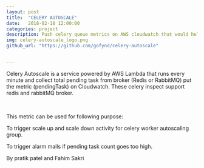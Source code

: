 ```yaml
---
layout: post
title:  "CELERY AUTOSCALE"
date:   2018-02-18 12:00:00
categories: project
description: Push celery queue metrics on AWS cloudwatch that would help in monitoring and autoscaling
img: celery-autoscale_logo.png
github_url: "https://github.com/gofynd/celery-autoscale"


---
```



<p>Celery Autoscale is a service powered by AWS Lambda that runs every minute and collect total pending task from broker (Redis or RabbitMQ) put the metric (pendingTask) on Cloudwatch. These celery inspect support redis and rabbitMQ broker.</p>

<br>
<p>This metric can be used for following purpose:</p>

<p>To trigger scale up and scale down activity for celery worker autoscaling group.</p>
<p>To trigger alarm mails if pending task count goes too high.</p>

<p>By pratik patel and Fahim Sakri</p>

